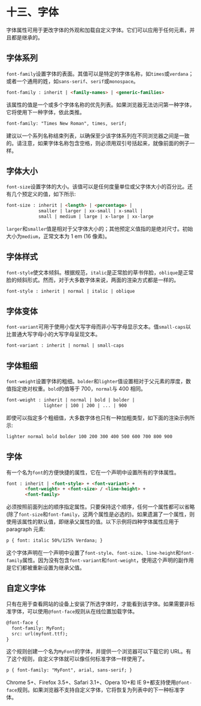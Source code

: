 # 十三、字体

字体属性可用于更改字体的外观和加载自定义字体。它们可以应用于任何元素，并且都是继承的。

## 字体系列

`font-family`设置字体的表面。其值可以是特定的字体名称，如`times`或`verdana`；或者一个通用的姓，如`sans-serif`、`serif`或`monospace`。

```html
font-family : inherit | <family-names> | <generic-families>

```

该属性的值是一个或多个字体名称的优先列表。如果浏览器无法访问第一种字体，它将使用下一种字体，依此类推。

```html
font-family: "Times New Roman", times, serif;

```

建议以一个系列名称结束列表，以确保至少该字体系列在不同浏览器之间是一致的。请注意，如果字体名称包含空格，则必须用双引号括起来，就像前面的例子一样。

## 字体大小

`font-size`设置字体的大小。该值可以是任何度量单位或父字体大小的百分比。还有几个预定义的值，如下所示:

```html
font-size : inherit | <length> | <percentage> |
            smaller | larger | xx-small | x-small |
            small | medium | large | x-large | xx-large

```

`larger`和`smaller`值是相对于父字体大小的；其他预定义值指的是绝对尺寸。初始大小为`medium`，正常文本为 1 em (16 像素)。

## 字体样式

`font-style`使文本倾斜。根据规范，`italic`是正常脸的草书伴脸，`oblique`是正常脸的倾斜形式。然而，对于大多数字体来说，两面的渲染方式都是一样的。

```html
font-style : inherit | normal | italic | oblique

```

## 字体变体

`font-variant`可用于使用小型大写字母而非小写字母显示文本。值`small-caps`以比普通大写字母小的大写字母呈现文本。

```html
font-variant : inherit | normal | small-caps

```

## 字体粗细

`font-weight`设置字体的粗细。`bolder`和`lighter`值设置相对于父元素的厚度，数值指定绝对权重。`bold`的值等于 700，`normal`与 400 相同。

```html
font-weight : inherit | normal | bold | bolder |
              lighter | 100 | 200 | ... | 900

```

即使可以指定多个粗细值，大多数字体也只有一种加粗类型，如下面的渲染示例所示:

```html
lighter normal bold bolder 100 200 300 400 500 600 700 800 900

```

## 字体

有一个名为`font`的方便快捷的属性，它在一个声明中设置所有的字体属性。

```html
font : inherit | <font-style> + <font-variant> +
       <font-weight> + <font-size> / <line-height> +
       <font-family>

```

必须按照前面列出的顺序指定属性。只要保持这个顺序，任何一个属性都可以省略(除了`font-size`和`font-family`，这两个属性是必选的)。如果遗漏了一个属性，则使用该属性的默认值，即继承父属性的值。以下示例将四种字体属性应用于 paragraph 元素:

```html
p { font: italic 50%/125% Verdana; }

```

这个字体声明在一个声明中设置了`font-style`、`font-size`、`line-height`和`font-family`属性。因为没有包含`font-variant`和`font-weight`，使用这个声明的副作用是它们都被重新设置为继承父值。

## 自定义字体

只有在用于查看网站的设备上安装了所选字体时，才能看到该字体。如果需要非标准字体，可以使用`@font-face`规则从在线位置加载字体。

```html
@font-face {
  font-family: MyFont;
  src: url(myfont.ttf);
}

```

这个规则创建一个名为`MyFont`的字体，并提供一个浏览器可以下载它的 URL。有了这个规则，自定义字体就可以像任何标准字体一样使用了。

```html
p { font-family: "MyFont", arial, sans-serif; }

```

Chrome 5+、Firefox 3.5+、Safari 3.1+、Opera 10+和 IE 9+都支持使用`@font-face`规则。如果浏览器不支持自定义字体，它将恢复为列表中的下一种标准字体。